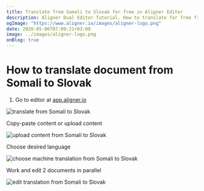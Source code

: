 ```yaml
---
title: Translate from Somali to Slovak for free in Aligner Editor
description: Aligner Dual Editor Tutorial. How to translate for free from Somali to Slovak. Aligner is multilingual document management platform. 
ogImage: "https://www.aligner.io/images/aligner-logo.png"
date: 2020-05-06T07:09:21+03:00
image: ../images/aligner-logo.png
onBlog: true
---
```


# How to translate document from Somali to Slovak

1. Go to editor at [app.aligner.io](https://app.aligner.io "Aligner App web page")

![translate from Somali to Slovak](../aligner-blank-editor.png "translate from Somali to Slovak")

Copy-paste content or upload content

![upload content from Somali to Slovak](../aligner-uploaded-document.png "upload content from Somali to Slovak")

Choose desired language

![choose machine translation from Somali to Slovak](../aligner-language-dropdown.png "choose machine translation from Somali to Slovak")

Work and edit 2 documents in parallel

![edit translation from Somali to Slovak](../aligner-double-sitded-editor.png "edit translation from Somali to Slovak")


